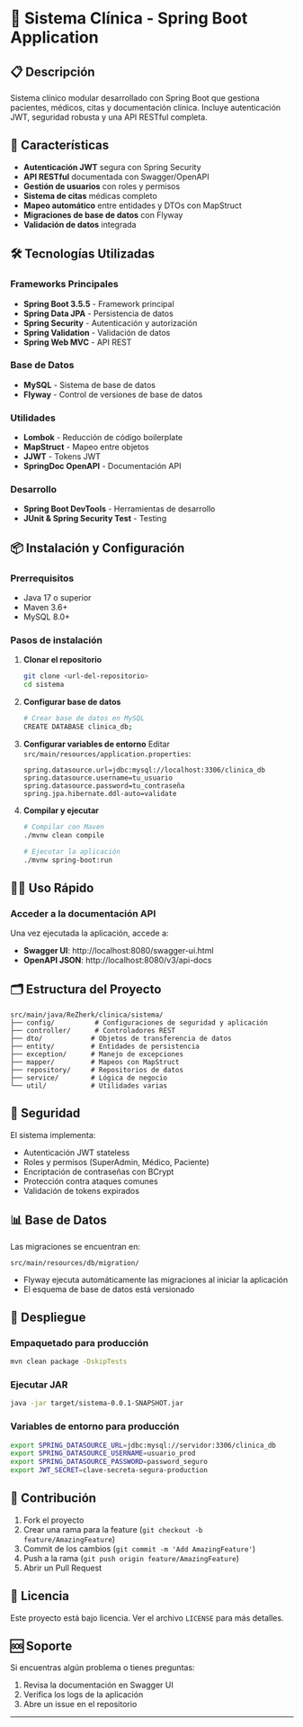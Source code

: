 # 🏥 Sistema Clínica - Spring Boot Application

## 📋 Descripción

Sistema clínico modular desarrollado con Spring Boot que gestiona pacientes, médicos, citas y documentación clínica. Incluye autenticación JWT, seguridad robusta y una API RESTful completa.

## 🚀 Características

- **Autenticación JWT** segura con Spring Security
- **API RESTful** documentada con Swagger/OpenAPI
- **Gestión de usuarios** con roles y permisos
- **Sistema de citas** médicas completo
- **Mapeo automático** entre entidades y DTOs con MapStruct
- **Migraciones de base de datos** con Flyway
- **Validación de datos** integrada

## 🛠️ Tecnologías Utilizadas

### Frameworks Principales

- **Spring Boot 3.5.5** - Framework principal
- **Spring Data JPA** - Persistencia de datos
- **Spring Security** - Autenticación y autorización
- **Spring Validation** - Validación de datos
- **Spring Web MVC** - API REST

### Base de Datos

- **MySQL** - Sistema de base de datos
- **Flyway** - Control de versiones de base de datos

### Utilidades

- **Lombok** - Reducción de código boilerplate
- **MapStruct** - Mapeo entre objetos
- **JJWT** - Tokens JWT
- **SpringDoc OpenAPI** - Documentación API

### Desarrollo

- **Spring Boot DevTools** - Herramientas de desarrollo
- **JUnit & Spring Security Test** - Testing

## 📦 Instalación y Configuración

### Prerrequisitos

- Java 17 o superior
- Maven 3.6+
- MySQL 8.0+

### Pasos de instalación

1. **Clonar el repositorio**

   ```bash
   git clone <url-del-repositorio>
   cd sistema
   ```

2. **Configurar base de datos**

   ```bash
   # Crear base de datos en MySQL
   CREATE DATABASE clinica_db;
   ```

3. **Configurar variables de entorno**
   Editar `src/main/resources/application.properties`:

   ```properties
   spring.datasource.url=jdbc:mysql://localhost:3306/clinica_db
   spring.datasource.username=tu_usuario
   spring.datasource.password=tu_contraseña
   spring.jpa.hibernate.ddl-auto=validate
   ```

4. **Compilar y ejecutar**
   ```bash
   # Compilar con Maven
   ./mvnw clean compile

   # Ejecutar la aplicación
   ./mvnw spring-boot:run
   ```

## 🏃‍♂️ Uso Rápido

### Acceder a la documentación API

Una vez ejecutada la aplicación, accede a:

- **Swagger UI**: http://localhost:8080/swagger-ui.html
- **OpenAPI JSON**: http://localhost:8080/v3/api-docs

## 🗂️ Estructura del Proyecto

```
src/main/java/ReZherk/clinica/sistema/
├── config/          # Configuraciones de seguridad y aplicación
├── controller/      # Controladores REST
├── dto/            # Objetos de transferencia de datos
├── entity/         # Entidades de persistencia
├── exception/      # Manejo de excepciones
├── mapper/         # Mapeos con MapStruct
├── repository/     # Repositorios de datos
├── service/        # Lógica de negocio
└── util/           # Utilidades varias
```

## 🔐 Seguridad

El sistema implementa:

- Autenticación JWT stateless
- Roles y permisos (SuperAdmin, Médico, Paciente)
- Encriptación de contraseñas con BCrypt
- Protección contra ataques comunes
- Validación de tokens expirados

## 📊 Base de Datos

Las migraciones se encuentran en:

```
src/main/resources/db/migration/
```

- Flyway ejecuta automáticamente las migraciones al iniciar la aplicación
- El esquema de base de datos está versionado

## 🚀 Despliegue

### Empaquetado para producción

```bash
mvn clean package -DskipTests
```

### Ejecutar JAR

```bash
java -jar target/sistema-0.0.1-SNAPSHOT.jar
```

### Variables de entorno para producción

```bash
export SPRING_DATASOURCE_URL=jdbc:mysql://servidor:3306/clinica_db
export SPRING_DATASOURCE_USERNAME=usuario_prod
export SPRING_DATASOURCE_PASSWORD=password_seguro
export JWT_SECRET=clave-secreta-segura-production
```

## 🤝 Contribución

1. Fork el proyecto
2. Crear una rama para la feature (`git checkout -b feature/AmazingFeature`)
3. Commit de los cambios (`git commit -m 'Add AmazingFeature'`)
4. Push a la rama (`git push origin feature/AmazingFeature`)
5. Abrir un Pull Request

## 📄 Licencia

Este proyecto está bajo licencia. Ver el archivo `LICENSE` para más detalles.

## 🆘 Soporte

Si encuentras algún problema o tienes preguntas:

1. Revisa la documentación en Swagger UI
2. Verifica los logs de la aplicación
3. Abre un issue en el repositorio

---
